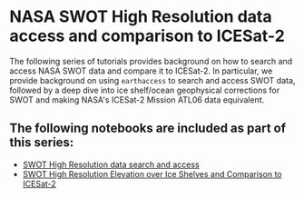 # NASA SWOT High Resolution data access and comparison to ICESat-2

The following series of tutorials provides background on how to search and access NASA SWOT data and compare it to ICESat-2. 
In particular, we provide background on using `earthaccess` to search and access SWOT data, followed by a deep dive 
into ice shelf/ocean geophysical corrections for SWOT and making NASA's ICESat-2 Mission ATL06 data equivalent. 

## The following notebooks are included as part of this series:
* [SWOT High Resolution data search and access](./SWOT_HR_access.ipynb)
* [SWOT High Resolution Elevation over Ice Shelves and Comparison to ICESat-2](./SWOT_HR_w_IS2.ipynb)
